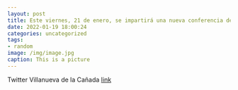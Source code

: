 ```yaml
---
layout: post
title: Este viernes, 21 de enero, se impartirá una nueva conferencia de arte para los mayores del municipio. Estará dedicada a la arti...
date: 2022-01-19 18:00:24
categories: uncategorized
tags:
- random
image: /img/image.jpg
caption: This is a picture
---
```

Twitter Villanueva de la Cañada [link](https://twitter.com/AytoVDLCanada/status/1483797663996854280)
